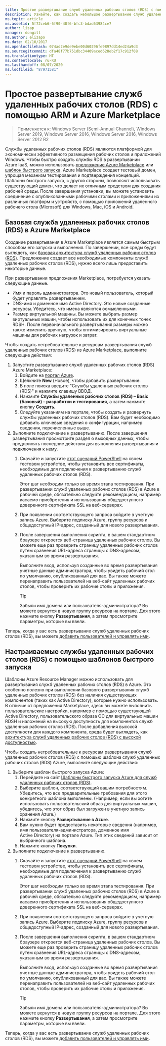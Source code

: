 ```yaml
---
title: Простое развертывание служб удаленных рабочих столов (RDS) с помощью ARM и Azure Marketplace
description: Узнайте, как создать небольшое развертывание служб удаленных рабочих столов (RDS) в Azure с помощью шаблонов ARM и Azure Marketplace.
ms.topic: article
ms.assetid: 5f72ceb6-6f90-48f6-bfc3-bdad63984ce7
author: lizap
manager: dongill
ms.author: elizapo
ms.date: 02/10/2017
ms.openlocfilehash: 074ad2e9de9ebe00d60296fe9897dd14ed24a9d3
ms.sourcegitcommit: dfa48f77b751dbc34409aced628eb2f17c912f08
ms.translationtype: HT
ms.contentlocale: ru-RU
ms.lasthandoff: 08/07/2020
ms.locfileid: "87971581"
---
```

# <a name="seamlessly-deploy-rds-with-arm-and-azure-marketplace"></a>Простое развертывание служб удаленных рабочих столов (RDS) с помощью ARM и Azure Marketplace

>Применяется к: Windows Server (Semi-Annual Channel), Windows Server 2019, Windows Server 2016, Windows Server 2016, Windows Server 2012 R2

Службы удаленных рабочих столов (RDS) являются платформой для экономически эффективного размещения рабочих столов и приложений Windows. Чтобы быстро создать службы RDS в развертывании Azure IaaS, можно использовать [предложение Azure Marketplace](#basic-rds-through-the-azure-marketplace) или [шаблон быстрого запуска](#customized-rds-using-quickstart-templates). Azure Marketplace создает тестовый домен, упрощая механизм тестирования и подтверждения концепций. Шаблоны быстрого запуска, с другой стороны, позволяют использовать существующий домен, что делает их отличным средством для создания рабочей среды. После завершения установки, вы можете установить соединение с опубликованными рабочими столами и приложениями из различных платформ и устройств, с помощью приложений удаленного рабочего стола (Microsoft) для Windows, Mac, iOS и Android.

## <a name="basic-rds-through-the-azure-marketplace"></a>Базовая служба удаленных рабочих столов (RDS) в Azure Marketplace

Создание развертывания в Azure Marketplace является самым быстрым способом его запуска и выполнения. По завершении, все среды будут выглядеть, как [базовая архитектура служб удаленных рабочих столов (RDS)](desktop-hosting-logical-architecture.md#basic-deployment). Предложение создает все необходимые компоненты служб удаленных рабочих столов (RDS), нужно всего лишь предоставить некоторые данные.

При развертывании предложения Marketplace, потребуется указать следующие данные.
- Имя и пароль администратора. Это новый пользователь, который будет управлять развертыванием.
- DNS-имя и доменное имя Active Directory. Это новые созданные ресурсы. Убедитесь, что имена являются осмысленными.
- Размер виртуальной машины. Вы можете выбрать размер виртуальных машин, чтобы использовать их для конечных точек RDSH. После первоначального развертывания размеры можно также изменить вручную, чтобы оптимизировать виртуальные машины для рабочих нагрузок и затрат.

Чтобы создать нетребовательные к ресурсам развертывания служб удаленных рабочих столов (RDS) из Azure Marketplace, выполните следующие действия:

1. Запустите развертывание служб удаленных рабочих столов (RDS) Azure Marketplace:
   1. Войдите на [портал Azure](https://portal.azure.com).
   2. Щелкните **New** (Новое), чтобы добавить развертывание.
   3. В поле поиска введите "Службы удаленных рабочих столов (RDS)" и нажмите клавишу ВВОД.
   4. Нажмите **Службы удаленных рабочих столов (RDS) – Basic (Базовый) – разработки и тестирования**, а затем нажмите кнопку **Создать**.
   5. Следуйте указаниям на портале, чтобы создать и развернуть службы удаленных рабочих столов (RDS). Вам будет необходимо добавить ключевые сведения о конфигурации, например сведения, перечисленные выше.
2. Выполните подключение к развертыванию. После завершения развертывания просмотрите раздел о выходных данных, чтобы предпринять последние действия для выполнения развертывания и подключения к нему.
   1. Скачайте и запустите [этот сценарий PowerShell](https://gallery.technet.microsoft.com/Azure-Resource-Manager-4ea7e328) на своем тестовом устройстве, чтобы установить все сертификаты, необходимые для подключения к развертыванию служб удаленных рабочих столов (RDS).

      Этот шаг необходим только во время этапа тестирования. При развертывании служб удаленных рабочих столов (RDS) в Azure в рабочей среде, обязательно следуйте рекомендациям, например касаемо приобретения и использования общедоступного доверенного сертификата SSL на веб-серверах.

   2. При появлении соответствующего запроса войдите в учетную запись Azure. Выберите подписку Azure, группу ресурсов и общедоступный IP-адрес, созданный для нового развертывания.
   3. После завершения выполнения скрипта, в вашем стандартном браузере откроется веб-страница удаленных рабочих столов. Вы можете еще раз проверить страницу удаленных рабочих столов путем сравнения URL-адреса страницы с DNS-адресом, указанным во время развертывания.

      Выполните вход, используя созданные во время развертывания учетные данные администратора, чтобы увидеть рабочий стол по умолчанию, опубликованный для вас. Вы также можете перенаправить пользователей на веб-сайт удаленных рабочих столов, чтобы проверить их рабочие столы и приложения.

      > [!TIP]
      > Забыли имя домена или пользователя-администратора? Вы можете вернутся в новую группу ресурсов на портале. Для этого нажмите кнопку **Развертывания**, а затем просмотрите параметры, которые вы ввели.

Теперь, когда у вас есть развертывание служб удаленных рабочих столов (RDS), вы можете [добавить пользователей и управлять ими](rds-user-management.md).

## <a name="customized-rds-using-quickstart-templates"></a>Настраиваемые службы удаленных рабочих столов (RDS) с помощью шаблонов быстрого запуска

Шаблоны Azure Resource Manager можно использовать для развертывания служб удаленных рабочих столов (RDS) в Azure. Это особенно полезно при выполнении базового развертывания служб удаленных рабочих столов (RDS) без наличия существующих компонентов (таких как Active Directory), которые нужно использовать. В отличие от предложения Marketplace, здесь вы можете выполнить пользовательские настройки, например с помощью существующей Active Directory, пользовательского образа ОС для виртуальных машин RDSH и наложений на высокую доступность для компонентов служб удаленных рабочих столов (RDS). После добавления высокой доступности для каждого компонента, среда будет выглядеть, как [архитектура служб удаленных рабочих столов (RDS) с высокой доступностью](desktop-hosting-logical-architecture.md#highly-available-deployment).

Чтобы создать нетребовательные к ресурсам развертывания служб удаленных рабочих столов (RDS) с помощью шаблона служб удаленных рабочих столов (RDS) Azure, выполните следующие действия:

1. Выберите шаблон быстрого запуска Azure:
   1. Перейдите на сайт [Шаблоны быстрого запуска Azure для служб удаленных рабочих столов (RDS)](https://aka.ms/rdautomation).
   2. Выберите шаблон, соответствующий вашим потребностям. Убедитесь, что все предварительные требования для этого конкретного шаблона выполнены. (Например, если вы хотите использовать пользовательский образ для виртуальных машин, убедитесь, что этот образ был загружен в учетную запись хранения Azure.)
   3. Нажмите кнопку **Развертывание в Azure**.
   4. Вам нужно будет предоставить некоторые сведения (например, имя пользователя-администратора, доменное имя Active Directory) на портале Azure. Тип этих сведений зависит от выбранного шаблона.
   5. Нажмите кнопку **Покупки**.
2. Выполните подключение к развертыванию.
   1. Скачайте и запустите [этот сценарий PowerShell](https://gallery.technet.microsoft.com/Azure-Resource-Manager-4ea7e328) на своем тестовом устройстве, чтобы установить все сертификаты, необходимые для подключения к развертыванию служб удаленных рабочих столов (RDS).

      Этот шаг необходим только во время этапа тестирования. При развертывании служб удаленных рабочих столов (RDS) в Azure в рабочей среде, обязательно следуйте рекомендациям, например касаемо приобретения и использования общедоступного доверенного сертификата SSL на веб-серверах.

   2. При появлении соответствующего запроса войдите в учетную запись Azure. Выберите подписку Azure, группу ресурсов и общедоступный IP-адрес, созданный для нового развертывания.
   3. После завершения выполнения скрипта, в вашем стандартном браузере откроется веб-страница удаленных рабочих столов. Вы можете еще раз проверить страницу удаленных рабочих столов путем сравнения URL-адреса страницы с DNS-адресом, указанным во время развертывания.

      Выполните вход, используя созданные во время развертывания учетные данные администратора, чтобы увидеть рабочий стол по умолчанию, опубликованный для вас. Вы также можете перенаправить пользователей на веб-сайт удаленных рабочих столов, чтобы проверить их рабочие столы и приложения.

      > [!TIP]
      > Забыли имя домена или пользователя-администратора? Вы можете вернутся в новую группу ресурсов на портале. Для этого нажмите кнопку **Развертывания**, а затем просмотрите параметры, которые вы ввели.

Теперь, когда у вас есть развертывание служб удаленных рабочих столов (RDS), вы можете [добавить пользователей и управлять ими](rds-user-management.md).
